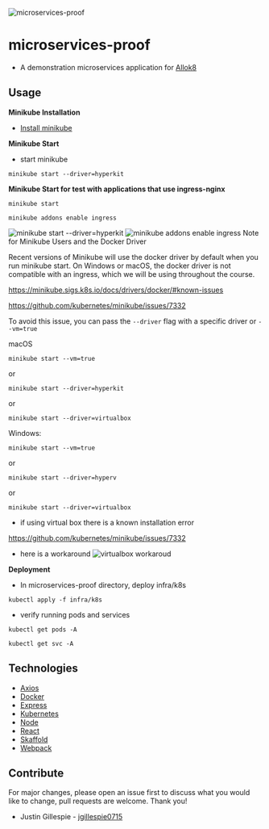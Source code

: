 ![microservices-proof](.../media/title-image.png?raw=true)

# microservices-proof

- A demonstration microservices application for [Allok8](https://github.com/oslabs-beta/Allok8)

## Usage

**Minikube Installation**

- [Install minikube](https://minikube.sigs.k8s.io/docs/start/)

**Minikube Start**

- start minikube

`minikube start --driver=hyperkit`

**Minikube Start for test with applications that use ingress-nginx**

`minikube start`

`minikube addons enable ingress`

![minikube start --driver=hyperkit](.../media/minikube-ingress-start.png?raw=true)
![minikube addons enable ingress](.../media/minikube-start-ingress2.png?raw=true)
Note for Minikube Users and the Docker Driver

Recent versions of Minikube will use the docker driver by default when you run minikube start. On Windows or macOS, the docker driver is not compatible with an ingress, which we will be using throughout the course.

https://minikube.sigs.k8s.io/docs/drivers/docker/#known-issues

https://github.com/kubernetes/minikube/issues/7332

To avoid this issue, you can pass the `--driver` flag with a specific driver or `--vm=true`

macOS

`minikube start --vm=true`

or

`minikube start --driver=hyperkit`

or

`minikube start --driver=virtualbox`

Windows:

`minikube start --vm=true`

or

`minikube start --driver=hyperv`

or

`minikube start --driver=virtualbox`

- if using virtual box there is a known installation error

https://github.com/kubernetes/minikube/issues/7332

- here is a workaround
  ![virtualbox workaroud](.../media/virtualbox.png?raw=true)

**Deployment**

- In microservices-proof directory, deploy infra/k8s

`kubectl apply -f infra/k8s`

- verify running pods and services

`kubectl get pods -A`

`kubectl get svc -A`

## Technologies

- [Axios](https://github.com/axios/axios)
- [Docker](https://github.com/docker/cli)
- [Express](https://github.com/expressjs/express)
- [Kubernetes](https://github.com/kubernetes/kubernetes)
- [Node](https://github.com/nodejs/node)
- [React](https://github.com/facebook/react)
- [Skaffold](https://github.com/GoogleContainerTools/skaffold)
- [Webpack](https://github.com/webpack/webpack)

## Contribute

For major changes, please open an issue first to discuss what you would like to change, pull requests are welcome. Thank you!

- Justin Gillespie - [jgillespie0715](https://github.com/jgillespie0715)

